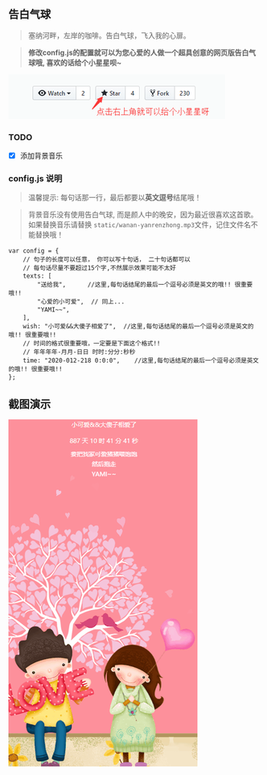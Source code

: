 ## 告白气球

> 塞纳河畔，左岸的咖啡。告白气球，飞入我的心扉。 

> <b>修改config.js的配置就可以为您心爱的人做一个超具创意的网页版告白气球哦, 喜欢的话给个小星星呗~</b>

<img src="./static/github-star.png"/>

### TODO
* [x] 添加背景音乐

### config.js 说明
> 温馨提示: 每句话那一行，最后都要以**英文逗号**结尾哦！

> 背景音乐没有使用告白气球, 而是颜人中的晚安，因为最近很喜欢这首歌。如果替换音乐请替换 `static/wanan-yanrenzhong.mp3`文件，记住文件名不能替换哦！
```text
var config = {
    // 句子的长度可以任意， 你可以写十句话， 二十句话都可以
    // 每句话尽量不要超过15个字,不然展示效果可能不太好
    texts: [
        "送给我",      //这里,每句话结尾的最后一个逗号必须是英文的哦!! 很重要哦!!
        "心爱的小可爱",  // 同上...
        "YAMI~~",
    ],
    wish: "小可爱&&大傻子相爱了",  //这里,每句话结尾的最后一个逗号必须是英文的哦!! 很重要哦!!
    // 时间的格式很重要哦，一定要是下面这个格式!!
    // 年年年年-月月-日日 时时:分分:秒秒
    time: "2020-012-218 0:0:0",    //这里,每句话结尾的最后一个逗号必须是英文的哦!! 很重要哦!!
};

```


## 截图演示
<img src="./static/love-ballon.gif"/>

